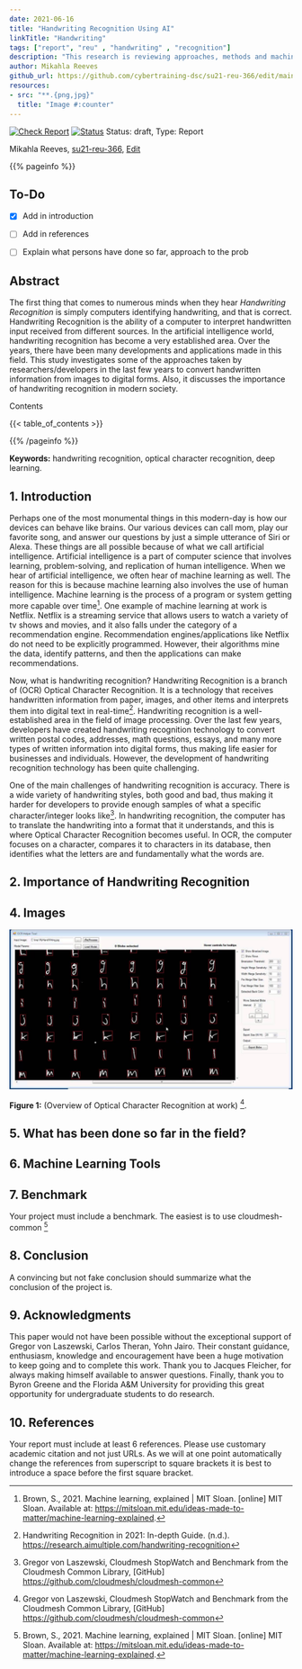 ```yaml
---
date: 2021-06-16
title: "Handwriting Recognition Using AI"
linkTitle: "Handwriting"
tags: ["report", "reu" , "handwriting" , "recognition"]
description: "This research is reviewing approaches, methods and machine learning tools used by previous researchers to convert handwritten information into digital forms."
author: Mikahla Reeves
github_url: https://github.com/cybertraining-dsc/su21-reu-366/edit/main/project/index.md
resources:
- src: "**.{png,jpg}"
  title: "Image #:counter"
---
```


[![Check Report](https://github.com/cybertraining-dsc/su21-reu-366/workflows/Check%20Report/badge.svg)](https://github.com/cybertraining-dsc/su21-reu-366/actions)
[![Status](https://github.com/cybertraining-dsc/su21-reu-366/workflows/Status/badge.svg)](https://github.com/cybertraining-dsc/su21-reu-366/actions)
Status: draft, Type: Report


Mikahla Reeves, [su21-reu-366](https://github.com/cybertraining-dsc/su21-reu-366), [Edit](https://github.com/cybertraining-dsc/su21-reu-366/blob/main/project/index.md)

{{% pageinfo %}}

## To-Do 

- [x] Add in introduction

- [ ] Add in references

- [ ] Explain what persons have done so far, approach to the prob

## Abstract

The first thing that comes to numerous minds when they hear *Handwriting Recognition* is simply computers identifying handwriting,
and that is correct. Handwriting Recognition is the ability of a computer to interpret handwritten input received from different sources. 
In the artificial intelligence world, handwriting recognition has become a very established area. Over the years, there have been many 
developments and applications made in this field. This study investigates some of the approaches taken by researchers/developers in the 
last few years to convert handwritten information from images to digital forms. Also, it discusses the importance of handwriting recognition in modern society.

Contents

{{< table_of_contents >}}

{{% /pageinfo %}}

**Keywords:** handwriting recognition, optical character recognition, deep learning. 

## 1. Introduction

Perhaps one of the most monumental things in this modern-day is how our devices can behave like brains. Our various devices can call mom, play our favorite song, 
and answer our questions by just a simple utterance of Siri or Alexa. These things are all possible because of what we call artificial intelligence. Artificial 
intelligence is a part of computer science that involves learning, problem-solving, and replication of human intelligence. When we hear of artificial intelligence, 
we often hear of machine learning as well. The reason for this is because machine learning also involves the use of human intelligence. Machine learning is the 
process of a program or system getting more capable over time[^2]. One example of machine learning at work is Netflix. Netflix is a streaming service that allows 
users to watch a variety of tv shows and movies, and it also falls under the category of a recommendation engine. Recommendation engines/applications like Netflix 
do not need to be explicitly programmed. However, their algorithms mine the data, identify patterns, and then the applications can make recommendations. 

Now, what is handwriting recognition? Handwriting Recognition is a branch of (OCR) Optical Character Recognition. It is a technology that receives handwritten 
information from paper, images, and other items and interprets them into digital text in real-time[^1]. Handwriting recognition is a well-established area in the 
field of image processing. Over the last few years, developers have created handwriting recognition technology to convert written postal codes, addresses, math questions,
essays, and many more types of written information into digital forms, thus making life easier for businesses and individuals. However, the development of handwriting
recognition technology has been quite challenging.

One of the main challenges of handwriting recognition is accuracy. There is a wide variety of handwriting styles, both good and bad, thus making it harder for developers to
provide enough samples of what a specific character/integer looks like[^4]. In handwriting recognition, the computer has to translate the handwriting into a format that it 
understands, and this is where Optical Character Recognition becomes useful. In OCR, the computer focuses on a character, compares it to characters in its database, then 
identifies what the letters are and fundamentally what the words are.


## 2. Importance of Handwriting Recognition

## 4. Images

![Figure 1](https://raw.githubusercontent.com/cybertraining-dsc/su21-reu-366/main/project/images/ocr.jpg)

**Figure 1:** (Overview of Optical Character Recognition at work) [^4].

## 5. What has been done so far in the field?


## 6. Machine Learning Tools

## 7. Benchmark

Your project must include a benchmark. The easiest is to use cloudmesh-common [^2]
 
## 8. Conclusion

A convincing but not fake conclusion should summarize what the conclusion of the project is.

## 9. Acknowledgments

This paper would not have been possible without the exceptional support of Gregor von Laszewski, Carlos Theran, Yohn Jairo. 
Their constant guidance, enthusiasm, knowledge and encouragement have been a huge motivation to keep going and to complete this work.
Thank you to Jacques Fleicher, for always making himself available to answer questions. Finally, thank you to Byron Greene 
and the Florida A&M University for providing this great opportunity for undergraduate students to do research.

## 10. References

Your report must include at least 6 references. Please use customary academic citation and not just URLs. As we will at 
one point automatically change the references from superscript to square brackets it is best to introduce a space before 
the first square bracket.

[^1]: Handwriting Recognition in 2021: In-depth Guide. (n.d.). <https://research.aimultiple.com/handwriting-recognition>

[^2]: Brown, S., 2021. Machine learning, explained | MIT Sloan. [online] MIT Sloan. Available at: <https://mitsloan.mit.edu/ideas-made-to-matter/machine-learning-explained>.

[^3]: ThinkAutomation. 2021. Why is handwriting recognition so difficult for AI? - ThinkAutomation. [online] Available at: <https://www.thinkautomation.com/bots-and-ai/why-is-handwriting-recognition-so-difficult-for-ai/>.

[^4]: Gregor von Laszewski, Cloudmesh StopWatch and Benchmark from the Cloudmesh Common Library, [GitHub]
      <https://github.com/cloudmesh/cloudmesh-common>

